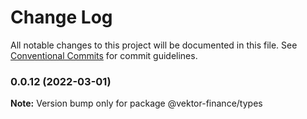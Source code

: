 # Change Log

All notable changes to this project will be documented in this file.
See [Conventional Commits](https://conventionalcommits.org) for commit guidelines.

### 0.0.12 (2022-03-01)

**Note:** Version bump only for package @vektor-finance/types
